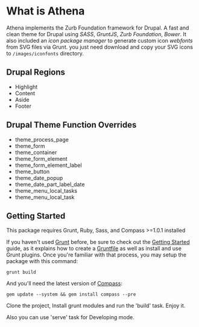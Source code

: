 # What is Athena
Athena implements the Zurb Foundation framework for Drupal.
A fast and clean theme for Drupal using *SASS*, *GruntJS*, *Zurb Foundation*, *Bower*.
It also included an *icon package manager* to generate custom icon *webfonts* from SVG files via Grunt.
you just need download and copy your SVG icons to `/images/iconfonts` directory.

## Drupal Regions

* Highlight
* Content
* Aside
* Footer

## Drupal Theme Function Overrides

* theme_process_page
* theme_form
* theme_container
* theme_form_element
* theme_form_element_label
* theme_button
* theme_date_popup
* theme_date_part_label_date
* theme_menu_local_tasks
* theme_menu_local_task

## Getting Started
This package requires Grunt, Ruby, Sass, and Compass >=1.0.1 installed

If you haven't used [Grunt](http://gruntjs.com/) before, be sure to check out the [Getting Started](http://gruntjs.com/getting-started) guide, as it explains how to create a [Gruntfile](http://gruntjs.com/sample-gruntfile) as well as install and use Grunt plugins. Once you're familiar with that process, you may setup the package with this command:

```shell
grunt build
```

And you'll need the latest version of [Compass](https://github.com/gruntjs/grunt-contrib-compass#compass-task):

```shell
gem update --system && gem install compass --pre
```

Clone the project, Install grunt modules and run the 'build' task.
Enjoy it.

Also you can use 'serve' task for Developing mode.
